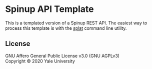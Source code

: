 # Spinup API Template

This is a templated version of a Spinup REST API.  The easiest way to  process this template is with the [splat](https://github.com/YaleSpinup/splat) command line utility.

## License

GNU Affero General Public License v3.0 (GNU AGPLv3)  
Copyright © 2020 Yale University

